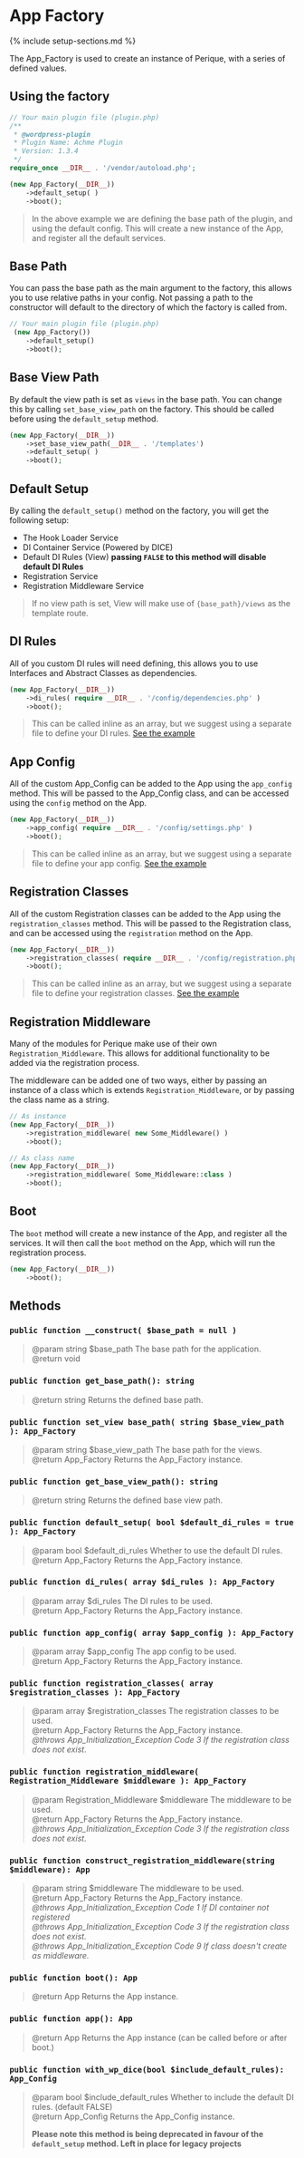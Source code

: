 # App Factory 

{% include setup-sections.md %}

The App_Factory is used to create an instance of Perique, with a series of defined values. 

## Using the factory

```php
// Your main plugin file (plugin.php)
/**
 * @wordpress-plugin
 * Plugin Name: Achme Plugin
 * Version: 1.3.4
 */
require_once __DIR__ . '/vendor/autoload.php';

(new App_Factory(__DIR__))
    ->default_setup( )
    ->boot();
```

> In the above example we are defining the base path of the plugin, and using the default config. This will create a new instance of the App, and register all the default services.

## Base Path

You can pass the base path as the main argument to the factory, this allows you to use relative paths in your config. Not passing a path to the constructor will default to the directory of which the factory is called from.

```php
// Your main plugin file (plugin.php)
 (new App_Factory())
    ->default_setup()
    ->boot();
```

## Base View Path

By default the view path is set as `views` in the base path. You can change this by calling `set_base_view_path` on the factory. This should be called before using the `default_setup` method.

```php
(new App_Factory(__DIR__))
    ->set_base_view_path(__DIR__ . '/templates')
    ->default_setup( )
    ->boot();
```

## Default Setup

By calling the `default_setup()` method on the factory, you will get the following setup:  
* The Hook Loader Service  
* DI Container Service (Powered by DICE)  
* Default DI Rules (View) __passing `FALSE` to this method will disable default DI Rules__  
* Registration Service  
* Registration Middleware Service  

> If no view path is set, View will make use of `{base_path}/views` as the template route.

## DI Rules

All of you custom DI rules will need defining, this allows you to use Interfaces and Abstract Classes as dependencies. 

```php
(new App_Factory(__DIR__))
    ->di_rules( require __DIR__ . '/config/dependencies.php' )
    ->boot();
```
> This can be called inline as an array, but we suggest using a separate file to define your DI rules. [See the example](setup#dependencies)

## App Config

All of the custom App_Config can be added to the App using the `app_config` method. This will be passed to the App_Config class, and can be accessed using the `config` method on the App.

```php
(new App_Factory(__DIR__))
    ->app_config( require __DIR__ . '/config/settings.php' )
    ->boot();
```
> This can be called inline as an array, but we suggest using a separate file to define your app config. [See the example](setup#app-config)

## Registration Classes

All of the custom Registration classes can be added to the App using the `registration_classes` method. This will be passed to the Registration class, and can be accessed using the `registration` method on the App.

```php
(new App_Factory(__DIR__))
    ->registration_classes( require __DIR__ . '/config/registration.php' )
    ->boot();
```

> This can be called inline as an array, but we suggest using a separate file to define your registration classes. [See the example](setup#registration)

## Registration Middleware

Many of the modules for Perique make use of their own `Registration_Middleware`. This allows for additional functionality to be added via the registration process.

The middleware can be added one of two ways, either by passing an instance of a class which is extends `Registration_Middleware`, or by passing the class name as a string.

```php
// As instance
(new App_Factory(__DIR__))
    ->registration_middleware( new Some_Middleware() )
    ->boot();

// As class name
(new App_Factory(__DIR__))
    ->registration_middleware( Some_Middleware::class )
    ->boot();
```

## Boot

The `boot` method will create a new instance of the App, and register all the services. It will then call the `boot` method on the App, which will run the registration process.

```php
(new App_Factory(__DIR__))
    ->boot();
```

## Methods

### `public function __construct( $base_path = null )`
> @param string $base_path The base path for the application.  
> @return void

### `public function get_base_path(): string`
> @return string Returns the defined base path.

### `public function set_view base_path( string $base_view_path ): App_Factory`
> @param string $base_view_path The base path for the views.  
> @return App_Factory Returns the App_Factory instance.

### `public function get_base_view_path(): string`
> @return string Returns the defined base view path.

### `public function default_setup( bool $default_di_rules = true ): App_Factory`
> @param bool $default_di_rules Whether to use the default DI rules.  
> @return App_Factory Returns the App_Factory instance.

### `public function di_rules( array $di_rules ): App_Factory`
> @param array $di_rules The DI rules to be used.  
> @return App_Factory Returns the App_Factory instance.

### `public function app_config( array $app_config ): App_Factory`
> @param array $app_config The app config to be used.  
> @return App_Factory Returns the App_Factory instance.

### `public function registration_classes( array $registration_classes ): App_Factory`
> @param array $registration_classes The registration classes to be used.  
> @return App_Factory Returns the App_Factory instance.  
> *@throws App_Initialization_Exception Code 3 If the registration class does not exist*.

### `public function registration_middleware( Registration_Middleware $middleware ): App_Factory`
> @param Registration_Middleware $middleware The middleware to be used.  
> @return App_Factory Returns the App_Factory instance.  
> *@throws App_Initialization_Exception Code 3 If the registration class does not exist.* 

### `public function construct_registration_middleware(string $middleware): App`
> @param string $middleware The middleware to be used.  
> @return App_Factory Returns the App_Factory instance.  
> *@throws App_Initialization_Exception Code 1 If DI container not registered*  
> *@throws App_Initialization_Exception Code 3 If the registration class does not exist.*  
> *@throws App_Initialization_Exception Code 9 If class doesn't create as middleware.*

### `public function boot(): App`
> @return App Returns the App instance.  

### `public function app(): App`
> @return App Returns the App instance (can be called before or after boot.)


### `public function with_wp_dice(bool $include_default_rules): App_Config`
> @param bool $include_default_rules Whether to include the default DI rules. (default FALSE)  
> @return App_Config Returns the App_Config instance.
>
> **Please note this method is being deprecated in favour of the `default_setup` method. Left in place for legacy projects**